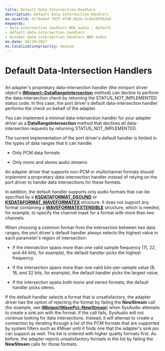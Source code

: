 ```yaml
---
title: Default Data-Intersection Handlers
description: Default Data-Intersection Handlers
ms.assetid: 5c70a6e4-702f-4fd0-bb3e-2cde2955b2ad
keywords:
- data-intersection handlers WDK audio , default
- default data-intersection handlers
- minimal data-intersection handlers WDK audio
ms.date: 04/20/2017
ms.localizationpriority: medium
---
```


# Default Data-Intersection Handlers


## <span id="default_data_intersection_handlers"></span><span id="DEFAULT_DATA_INTERSECTION_HANDLERS"></span>


An adapter's proprietary data-intersection handler (the miniport driver object's [**IMiniport::DataRangeIntersection**](https://docs.microsoft.com/windows-hardware/drivers/ddi/content/portcls/nf-portcls-iminiport-datarangeintersection) method) can decline to perform the data-intersection check by returning the STATUS\_NOT\_IMPLEMENTED status code. In this case, the port driver's default data-intersection handler performs the check on behalf of the adapter.

You can implement a minimal data-intersection handler for your adapter driver as a **DataRangeIntersection** method that declines all data-intersection requests by returning STATUS\_NOT\_IMPLEMENTED.

The current implementation of the port driver's default handler is limited in the types of data ranges that it can handle:

-   Only PCM data formats

-   Only mono and stereo audio streams

An adapter driver that supports non-PCM or multichannel formats should implement a proprietary data-intersection handler instead of relying on the port driver to handle data intersections for these formats.

In addition, the default handler supports only audio formats that can be specified by a [**KSDATAFORMAT\_DSOUND**](https://docs.microsoft.com/windows-hardware/drivers/ddi/content/ksmedia/ns-ksmedia-ksdataformat_dsound) or [**KSDATAFORMAT\_WAVEFORMATEX**](https://docs.microsoft.com/windows-hardware/drivers/ddi/content/ksmedia/ns-ksmedia-ksdataformat_waveformatex) structure. It does not support any format containing a [**WAVEFORMATEXTENSIBLE**](https://docs.microsoft.com/windows-hardware/drivers/ddi/content/ksmedia/ns-ksmedia-waveformatextensible) structure, which is needed, for example, to specify the channel mask for a format with more than two channels.

When choosing a common format from the intersection between two data ranges, the port driver's default handler always selects the highest value in each parameter's region of intersection:

-   If the intersection spans more than one valid sample frequency (11, 22, and 44 kHz, for example), the default handler picks the highest frequency.

-   If the intersection spans more than one valid bits-per-sample value (8, 16, and 32 bits, for example), the default handler picks the largest value.

-   If the intersection spans both mono and stereo formats, the default handler picks stereo.

If the default handler selects a format that is unsatisfactory, the adapter driver has the option of rejecting the format by failing the **NewStream** call (for example, see [**IMiniportWavePci::NewStream**](https://docs.microsoft.com/windows-hardware/drivers/ddi/content/portcls/nf-portcls-iminiportwavepci-newstream)) when SysAudio attempts to create a sink pin with the format. If the call fails, SysAudio will not continue looking for data intersections. Instead, it will attempt to create a connection by iterating through a list of the PCM formats that are supported by system filters such as KMixer until it finds one that the adapter's sink pin can support as well. The list is ordered with higher quality formats first. As before, the adapter rejects unsatisfactory formats in the list by failing the **NewStream** calls for those formats.

 

 




